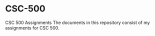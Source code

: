 # CSC-500
CSC 500 Assignments
The documents in this repository consist of my assignments for CSC 500. 
